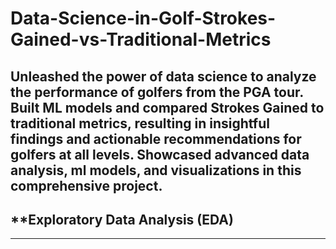 # **Data-Science-in-Golf-Strokes-Gained-vs-Traditional-Metrics**

Unleashed the power of data science to analyze the performance of golfers from the PGA tour. Built ML models and compared Strokes Gained to traditional metrics, resulting in insightful findings and actionable recommendations for golfers at all levels. Showcased advanced data analysis, ml models, and visualizations in this comprehensive project.
--------------------------------
## **Exploratory Data Analysis (EDA)
--------------------------------
